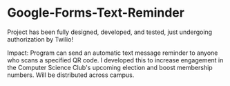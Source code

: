 # Google-Forms-Text-Reminder


Project has been fully designed, developed, and tested, just undergoing authorization by Twilio!

Impact: Program can send an automatic text message reminder to anyone who scans a specified QR code. I developed this to increase engagement in the Computer Science Club's upcoming election and boost membership numbers. Will be distributed across campus.
